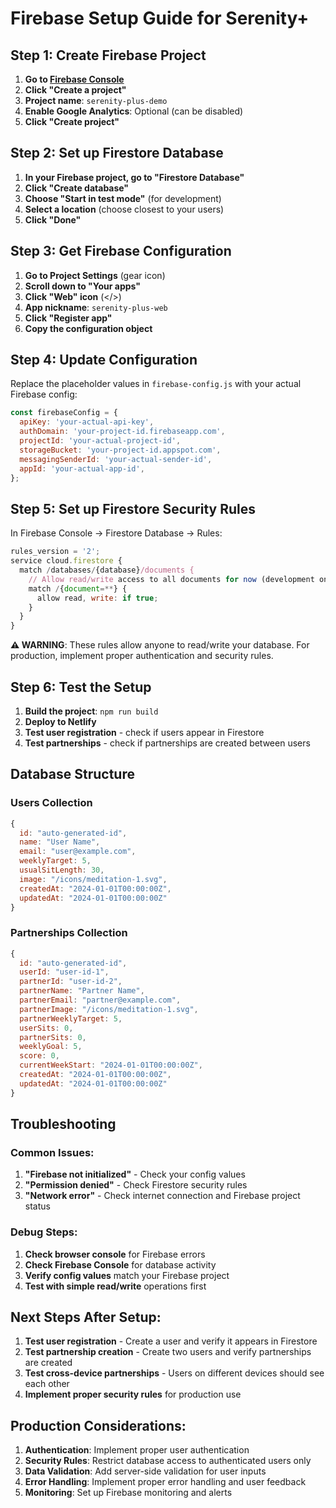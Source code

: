 # Firebase Setup Guide for Serenity+

## Step 1: Create Firebase Project

1. **Go to [Firebase Console](https://console.firebase.google.com/)**
2. **Click "Create a project"**
3. **Project name**: `serenity-plus-demo`
4. **Enable Google Analytics**: Optional (can be disabled)
5. **Click "Create project"**

## Step 2: Set up Firestore Database

1. **In your Firebase project, go to "Firestore Database"**
2. **Click "Create database"**
3. **Choose "Start in test mode"** (for development)
4. **Select a location** (choose closest to your users)
5. **Click "Done"**

## Step 3: Get Firebase Configuration

1. **Go to Project Settings** (gear icon)
2. **Scroll down to "Your apps"**
3. **Click "Web" icon** (</>)
4. **App nickname**: `serenity-plus-web`
5. **Click "Register app"**
6. **Copy the configuration object**

## Step 4: Update Configuration

Replace the placeholder values in `firebase-config.js` with your actual Firebase config:

```javascript
const firebaseConfig = {
  apiKey: 'your-actual-api-key',
  authDomain: 'your-project-id.firebaseapp.com',
  projectId: 'your-actual-project-id',
  storageBucket: 'your-project-id.appspot.com',
  messagingSenderId: 'your-actual-sender-id',
  appId: 'your-actual-app-id',
};
```

## Step 5: Set up Firestore Security Rules

In Firebase Console → Firestore Database → Rules:

```javascript
rules_version = '2';
service cloud.firestore {
  match /databases/{database}/documents {
    // Allow read/write access to all documents for now (development only)
    match /{document=**} {
      allow read, write: if true;
    }
  }
}
```

**⚠️ WARNING**: These rules allow anyone to read/write your database. For production, implement proper authentication and security rules.

## Step 6: Test the Setup

1. **Build the project**: `npm run build`
2. **Deploy to Netlify**
3. **Test user registration** - check if users appear in Firestore
4. **Test partnerships** - check if partnerships are created between users

## Database Structure

### Users Collection

```javascript
{
  id: "auto-generated-id",
  name: "User Name",
  email: "user@example.com",
  weeklyTarget: 5,
  usualSitLength: 30,
  image: "/icons/meditation-1.svg",
  createdAt: "2024-01-01T00:00:00Z",
  updatedAt: "2024-01-01T00:00:00Z"
}
```

### Partnerships Collection

```javascript
{
  id: "auto-generated-id",
  userId: "user-id-1",
  partnerId: "user-id-2",
  partnerName: "Partner Name",
  partnerEmail: "partner@example.com",
  partnerImage: "/icons/meditation-1.svg",
  partnerWeeklyTarget: 5,
  userSits: 0,
  partnerSits: 0,
  weeklyGoal: 5,
  score: 0,
  currentWeekStart: "2024-01-01T00:00:00Z",
  createdAt: "2024-01-01T00:00:00Z",
  updatedAt: "2024-01-01T00:00:00Z"
}
```

## Troubleshooting

### Common Issues:

1. **"Firebase not initialized"** - Check your config values
2. **"Permission denied"** - Check Firestore security rules
3. **"Network error"** - Check internet connection and Firebase project status

### Debug Steps:

1. **Check browser console** for Firebase errors
2. **Check Firebase Console** for database activity
3. **Verify config values** match your Firebase project
4. **Test with simple read/write** operations first

## Next Steps After Setup:

1. **Test user registration** - Create a user and verify it appears in Firestore
2. **Test partnership creation** - Create two users and verify partnerships are created
3. **Test cross-device partnerships** - Users on different devices should see each other
4. **Implement proper security rules** for production use

## Production Considerations:

1. **Authentication**: Implement proper user authentication
2. **Security Rules**: Restrict database access to authenticated users only
3. **Data Validation**: Add server-side validation for user inputs
4. **Error Handling**: Implement proper error handling and user feedback
5. **Monitoring**: Set up Firebase monitoring and alerts

